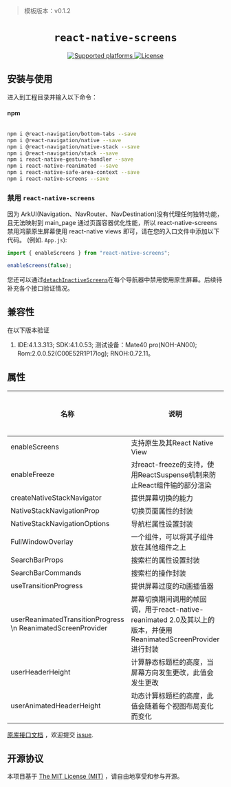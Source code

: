 > 模板版本：v0.1.2

<p align="center">
  <h1 align="center"> <code>react-native-screens</code> </h1>
</p>
<p align="center">
    <a href="https://github.com/software-mansion/react-native-screens">
        <img src="https://img.shields.io/badge/platforms-iOS%20|%20Android%20|%20tvOS%20|%20Windows%20|%20Web%20|%20harmony%20-lightgrey.svg" alt="Supported platforms" />
    </a>
    <a href="https://opensource.org/license/mit/">
        <img src="https://img.shields.io/badge/license-MIT-green.svg" alt="License" />
    </a>
</p>

## 安装与使用

进入到工程目录并输入以下命令：

<!-- tabs:start -->

#### **npm**

```bash

npm i @react-navigation/bottom-tabs --save
npm i @react-navigation/native --save
npm i @react-navigation/native-stack --save
npm i @react-navigation/stack --save
npm i react-native-gesture-handler --save
npm i react-native-reanimated --save
npm i react-native-safe-area-context --save
npm i react-native-screens --save

```
<!-- tabs:end -->

### 禁用 `react-native-screens`

因为 ArkUI(Navigation、NavRouter、NavDestination)没有代理任何独特功能，且无法映射到 main_page 通过页面容器优化性能，所以 react-native-screens 禁用鸿蒙原生屏幕使用 react-native views 即可，请在您的入口文件中添加以下代码。 (例如. `App.js`):

```js
import { enableScreens } from "react-native-screens";

enableScreens(false);
```

您还可以通过[`detachInactiveScreens`](https://reactnavigation.org/docs/stack-navigator#detachinactivescreens)在每个导航器中禁用使用原生屏幕。后续待补充各个接口验证情况。

## 兼容性

在以下版本验证
  1. IDE:4.1.3.313;
     SDK:4.1.0.53;
     测试设备：Mate40 pro(NOH-AN00);
     Rom:2.0.0.52(C00E52R1P17log);
     RNOH:0.72.11。

## 属性

| 名称 | 说明 | 类型 | 是否必填 | 原库平台 | 鸿蒙支持 |
| ---- | ---- | ---- | -------- | -------- | -------- |
| enableScreens|支持原生及其React Native View |function| No | / | Yes |
| enableFreeze |对react-freeze的支持，使用ReactSuspense机制来防止React组件输的部分渲染 | function | No | / | Yes |
| createNativeStackNavigator |提供屏幕切换的能力 | function | No | / | NO |
| NativeStackNavigationProp |切换页面属性的封装 |  | No | / | Yes |
| NativeStackNavigationOptions |导航栏属性设置封装 |  | No | / | NO |
| FullWindowOverlay |一个组件，可以将其子组件放在其他组件之上 |  | No | / | NO |
| SearchBarProps |搜索栏的属性设置封装|  | No | / | NO |
| SearchBarCommands |搜索栏的操作封装 |  | No | / | NO |
| useTransitionProgress |提供屏幕过度的动画插值器 | function | No | / | NO |
| userReanimatedTransitionProgress \n ReanimatedScreenProvider | 屏幕切换期间调用的帧回调，用于react-native-reanimated 2.0及其以上的版本，并使用ReanimatedScreenProvider进行封装 | function | No | / | NO |
| userHeaderHeight |计算静态标题栏的高度，当屏幕方向发生更改，此值会发生更改 | function | No | / | NO |
| userAnimatedHeaderHeight |动态计算标题栏的高度，此值会随着每个视图布局变化而变化| function | No | / | NO |


[原库接口文档](https://github.com/software-mansion/react-native-screens/blob/main/guides/GUIDE_FOR_LIBRARY_AUTHORS.md) ，欢迎提交 [issue](https://gitee.com/react-native-oh-library/usage-docs/issues).


## 开源协议

本项目基于 [The MIT License (MIT)](https://github.com/a7ul/react-native-exception-handler/blob/master/LICENSE) ，请自由地享受和参与开源。
